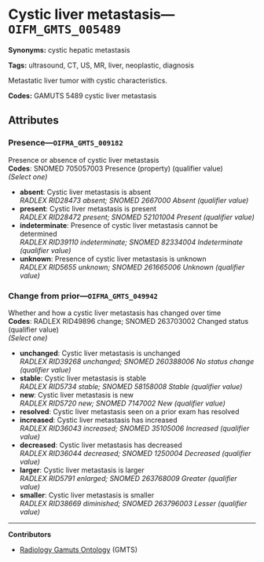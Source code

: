 # Cystic liver metastasis—`OIFM_GMTS_005489`

**Synonyms:** cystic hepatic metastasis

**Tags:** ultrasound, CT, US, MR, liver, neoplastic, diagnosis

Metastatic liver tumor with cystic characteristics.

**Codes:** GAMUTS 5489 cystic liver metastasis

## Attributes

### Presence—`OIFMA_GMTS_009182`

Presence or absence of cystic liver metastasis  
**Codes**: SNOMED 705057003 Presence (property) (qualifier value)  
*(Select one)*

- **absent**: Cystic liver metastasis is absent  
_RADLEX RID28473 absent; SNOMED 2667000 Absent (qualifier value)_
- **present**: Cystic liver metastasis is present  
_RADLEX RID28472 present; SNOMED 52101004 Present (qualifier value)_
- **indeterminate**: Presence of cystic liver metastasis cannot be determined  
_RADLEX RID39110 indeterminate; SNOMED 82334004 Indeterminate (qualifier value)_
- **unknown**: Presence of cystic liver metastasis is unknown  
_RADLEX RID5655 unknown; SNOMED 261665006 Unknown (qualifier value)_

### Change from prior—`OIFMA_GMTS_049942`

Whether and how a cystic liver metastasis has changed over time  
**Codes**: RADLEX RID49896 change; SNOMED 263703002 Changed status (qualifier value)  
*(Select one)*

- **unchanged**: Cystic liver metastasis is unchanged  
_RADLEX RID39268 unchanged; SNOMED 260388006 No status change (qualifier value)_
- **stable**: Cystic liver metastasis is stable  
_RADLEX RID5734 stable; SNOMED 58158008 Stable (qualifier value)_
- **new**: Cystic liver metastasis is new  
_RADLEX RID5720 new; SNOMED 7147002 New (qualifier value)_
- **resolved**: Cystic liver metastasis seen on a prior exam has resolved  
- **increased**: Cystic liver metastasis has increased  
_RADLEX RID36043 increased; SNOMED 35105006 Increased (qualifier value)_
- **decreased**: Cystic liver metastasis has decreased  
_RADLEX RID36044 decreased; SNOMED 1250004 Decreased (qualifier value)_
- **larger**: Cystic liver metastasis is larger  
_RADLEX RID5791 enlarged; SNOMED 263768009 Greater (qualifier value)_
- **smaller**: Cystic liver metastasis is smaller  
_RADLEX RID38669 diminished; SNOMED 263796003 Lesser (qualifier value)_

---

**Contributors**

- [Radiology Gamuts Ontology](https://gamuts.net/) (GMTS)